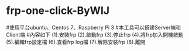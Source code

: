 # frp-one-click-ByWIJ
#使用平台ubuntu、Centos 7、Raspberry Pi 3
#本工具可以搭建Server端和Client端
#內容如下
(1).安裝frp
(2).啟動frp
(3).停止frp
(4).將frp加入開機啟動
(5).編輯frp設定檔
(6).查看frp log檔
(7).解除安裝frp
(8).離開
